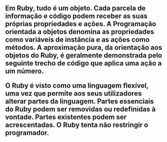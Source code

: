 <h2>Em Ruby, tudo é um objeto. Cada parcela de informação e código podem receber as suas próprias propriedades e ações. A Programação orientada a objetos denomina as propriedades como variáveis de instância e as ações como métodos. A aproximação pura, da orientação aos objetos do Ruby, é geralmente demonstrada pelo seguinte trecho de código que aplica uma ação a um número.

O Ruby é visto como uma linguagem flexível, uma vez que permite aos seus utilizadores alterar partes da linguagem. Partes essenciais do Ruby podem ser removidas ou redefinidas à vontade. Partes existentes podem ser acrescentadas. O Ruby tenta não restringir o programador.</h2>